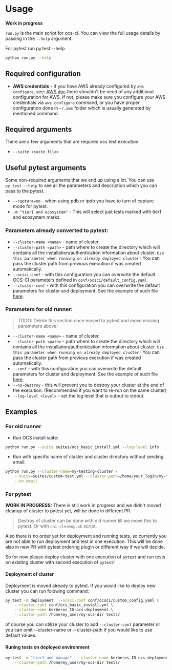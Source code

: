 # Usage

**Work in progress**

`run.py` is the main script for ocs-ci. You can view the full usage details by
passing in the `--help` argument.

For pytest run py.test --help

```bash
python run.py --help
```

## Required configuration

* **AWS credentials** - if you have AWS already configured by `aws configure`,
    see:
    [AWS doc](https://docs.aws.amazon.com/cli/latest/userguide/cli-chap-configure.html)
    there shouldn't be need of any additional configuration for AWS. If not,
    please make sure you configure your AWS credentials via `aws configure`
    command, or you have proper configuration done in `~/.aws` folder which is
    usually generated by mentioned command.

## Required arguments

There are a few arguments that are required ocs test execution:

* `--suite <suite_file>`

## Useful pytest arguments

Some non-required arguments that we end up using a lot. You can use
`py.test --help` to see all the parameters and description which you can pass
to the pytest.

* `--capture=no` - when using pdb or ipdb you have to turn of capture mode
    for pytest.
* `-m "tier1 and ecosystem"` - This will select just tests marked with
    tier1 and ecosystem marks.


### Parameters already converted to pytest:

* `--cluster-name <name>` - name of cluster.
* `--cluster-path <path>` - path where to create the directory which will
    contains all the installation/authentication information about cluster.
    `Use this parameter when running on already deployed cluster!` You can
    pass the cluster path from previous execution if was created automatically.
* `--ocsci-conf` - with this configuration you can overwrite the default
    OCS-CI parameters defined in `conf/ocsci/default_config.yaml`
* `--cluster-conf` - with this configuration you can overwrite the default
    parameters for cluster and deployment. See the example of such file
    [here](../conf/ocs_basic_install.yml).

### Parameters for old runner:

>TODO: Delete this section once moved to pytest and move missing parameters above!

* `--cluster-name <name>` - name of cluster.
* `--cluster-path <path>` - path where to create the directory which will
    contains all the installation/authentication information about cluster.
    `Use this parameter when running on already deployed cluster!` You can
    pass the cluster path from previous execution if was created automatically.
* `--conf` - with this configuration you can overwrite the default
    parameters for cluster and deployment. See the example of such file
    [here](../conf/ocs_basic_install.yml).
* `--no-destroy` - this will prevent you to destroy your cluster at the end of
    the execution. (Recommended if you want to re-run on the same cluster)
* `--log-level <level>` - set the log level that is output to stdout.

## Examples

### For old runner

* Run OCS install suite:

```bash
python run.py --suite suites/ocs_basic_install.yml --log-level info
```

* Run with specific name of cluster and cluster directory without sending email:

```bash
python run.py --cluster-name=my-testing-cluster \
    --suite=suites/custom-test.yml --cluster-path=/home/your_login/my-testing-cluster \
    --no-email
```

### For pytest

**WORK IN PROGRESS:**
There is still work in progress and we didn't moved cleanup of cluster to
pytest yet, will be done in different PR.

> Destroy of cluster can be done with old runner till we move this to pytest.
> Or with `uni-cleanup.sh` script.

Also there is no order yet for
deployment and running tests, so currently you are not able to run deployment
and test in one execution. This will be done also in new PR with pytest
ordering plugin or different way if we will decide.

So for now please deploy cluster with one execution of `pytest` and run tests
on existing cluster with second execution of `pytest`!



#### Deployment of cluster
Deployment is moved already to pytest. If you would like to deploy new cluster
you can run folowing command:
```bash
py.test -m deployment  --ocsci-conf conf/ocsci/custom_config.yaml \
    --cluster-conf conf/ocs_basic_install.yml \
    --cluster-name kerberos_ID-ocs-deployment \
    --cluster-path /home/my_user/my-ocs-dir tests/
 ```
of course you can utilize your cluster to add `--cluster-conf` parameter or
you can omit --cluster-name or --cluster-path if you would like to use default
values.

#### Runing tests on deployed environment

```bash
py.test -m "tier1 and manage"  --cluster-name kerberos_ID-ocs-deployment \
    --cluster-path /home/my_user/my-ocs-dir tests/
 ```
